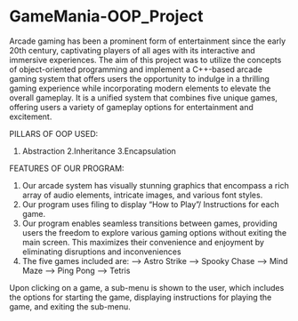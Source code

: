 # GameMania-OOP_Project
Arcade gaming has been a prominent form of entertainment since the early 20th century, 
captivating players of all ages with its interactive and immersive experiences.
The aim of this project was to utilize the concepts of object-oriented programming and implement a C++-based arcade gaming 
system that offers users the opportunity to indulge in a thrilling gaming experience while 
incorporating modern elements to elevate the overall gameplay. It is a unified 
system that combines five unique games, offering users a variety of gameplay options for 
entertainment and excitement.

PILLARS OF OOP USED:
1. Abstraction
2.Inheritance
3.Encapsulation

FEATURES OF OUR PROGRAM:
1. Our arcade system has visually stunning graphics that encompass a rich array of audio 
elements, intricate images, and various font styles.
2. Our program uses filing to display “How to Play”/ Instructions for each game.
3. Our program enables seamless transitions between games, providing users the freedom to 
explore various gaming options without exiting the main screen. This maximizes their 
convenience and enjoyment by eliminating disruptions and inconveniences
5. The five games included are:
--> Astro Strike
--> Spooky Chase
--> Mind Maze
--> Ping Pong
--> Tetris



Upon clicking on a game, a sub-menu is shown to the user, which includes the options for starting 
the game, displaying instructions for playing the game, and exiting the sub-menu.
